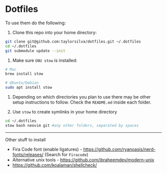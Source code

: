 # Dotfiles

To use them do the following:

1. Clone this repo into your home directory:

```bash
git clone git@github.com:taylorsilva/dotfiles.git ~/.dotfiles
cd ~/.dotfiles
git submodule update --init
```

1. Make sure `GNU stow` is installed:

```bash
# Mac
brew install stow

# Ubuntu/Debian
sudo apt install stow
```

1. Depending on which directories you plan to use there may be other
setup instructions to follow. Check the `README.md` inside each folder.

1. Use `stow` to create symlinks in your home directory

```bash
cd ~/.dotfiles
stow bash neovim git #any other folders, separated by spaces
```

---

Other stuff to install
- Fira Code font (enable ligatures) - https://github.com/ryanoasis/nerd-fonts/releases/ (Search for `Firacode`)
- Alternative unix tools - https://github.com/ibraheemdev/modern-unix
- https://github.com/koalaman/shellcheck/

